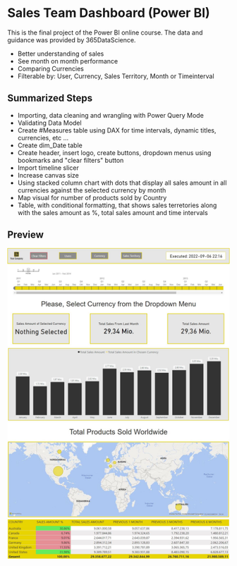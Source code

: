 # Sales Team Dashboard (Power BI)
This is the final project of the Power BI online course. The data and guidance was provided by 365DataScience.
- Better understanding of sales
- See month on month performance
- Comparing Currencies
- Filterable by: User, Currency, Sales Territory, Month or Timeinterval

## Summarized Steps
- Importing, data cleaning and wrangling with Power Query Mode
- Validating Data Model
- Create #Measures table using DAX for time intervals, dynamic titles, currencies, etc ...
- Create dim_Date table 
- Create header, insert logo, create buttons, dropdown menus using bookmarks and "clear filters" button
- Import timeline slicer 
- Increase canvas size
- Using stacked column chart with dots that display all sales amount in all currencies against the selected currency by month
- Map visual for number of products sold by Country
- Table, with conditional formatting, that shows sales terretories along with the sales amount as %, total sales amount and time intervals

## Preview
<img src="https://github.com/yasinfahmy/Sales-Team-Dashboard/blob/main/images/1.JPG"/>
<img src="https://github.com/yasinfahmy/Sales-Team-Dashboard/blob/main/images/2.JPG"/>
<img src="https://github.com/yasinfahmy/Sales-Team-Dashboard/blob/main/images/3.JPG"/>
<br/>
<img src="https://github.com/yasinfahmy/Sales-Team-Dashboard/blob/main/images/4.JPG"/>
